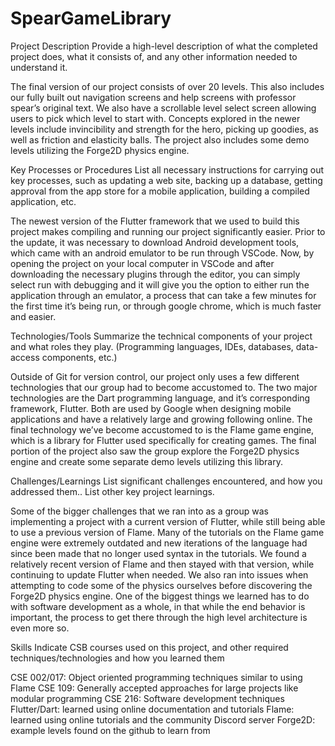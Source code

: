 # SpearGameLibrary
Project Description
Provide a high-level description of what the completed project does, what it consists of, and any other information needed to understand it.

The final version of our project consists of over 20 levels. This also includes our fully built out navigation screens and help screens with professor spear’s original text. We also have a scrollable level select screen allowing users to pick which level to start with. Concepts explored in the newer levels include invincibility and strength for the hero, picking up goodies, as well as friction and elasticity balls. The project also includes some demo levels utilizing the Forge2D physics engine.


Key Processes or Procedures
List all necessary instructions for carrying out key processes, such as updating a web site, backing up a database, getting approval from the app store for a mobile application, building a compiled application, etc.

The newest version of the Flutter framework that we used to build this project makes compiling and running our project significantly easier. Prior to the update, it was necessary to download Android development tools, which came with an android emulator to be run through VSCode. Now, by opening the project on your local computer in VSCode and after downloading the necessary plugins through the editor, you can simply select run with debugging and it will give you the option to either run the application through an emulator, a process that can take a few minutes for the first time it’s being run, or through google chrome, which is much faster and easier. 


Technologies/Tools
Summarize the technical components of your project and what roles they play.  (Programming languages, IDEs, databases, data-access components, etc.)

Outside of Git for version control, our project only uses a few different technologies that our group had to become accustomed to. The two major technologies are the Dart programming language, and it’s corresponding framework, Flutter. Both are used by Google when designing mobile applications and have a relatively large and growing following online. The final technology we’ve become accustomed to is the Flame game engine, which is a library for Flutter used specifically for creating games. The final portion of the project also saw the group explore the Forge2D physics engine and create some separate demo levels utilizing this library. 



Challenges/Learnings
List significant challenges encountered, and how you addressed them.. List other key project learnings.

Some of the bigger challenges that we ran into as a group was implementing a project with a current version of Flutter, while still being able to use a previous version of Flame. Many of the tutorials on the Flame game engine were extremely outdated and new iterations of the language had since been made that no longer used syntax in the tutorials. We found a relatively recent version of Flame and then stayed with that version, while continuing to update Flutter when needed. We also ran into issues when attempting to code some of the physics ourselves before discovering the Forge2D physics engine. One of the biggest things we learned has to do with software development as a whole, in that while the end behavior is important, the process to get there through the high level architecture is even more so. 


Skills
Indicate CSB courses used on this project, and other required techniques/technologies and how you learned them

CSE 002/017: Object oriented programming techniques similar to using Flame
CSE 109: Generally accepted approaches for large projects like modular programming
CSE 216: Software development techniques
Flutter/Dart: learned using online documentation and tutorials
Flame: learned using online tutorials and the community Discord server
Forge2D: example levels found on the github to learn from




